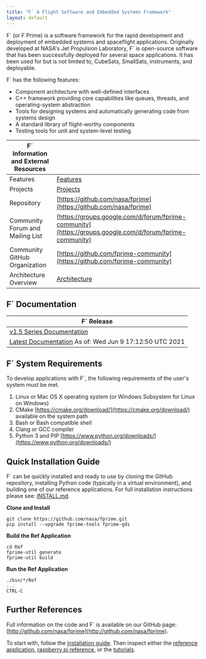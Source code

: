 ```yaml
---
title: "F´ A Flight Software and Embedded Systems Framework"
layout: default
---
```


F´ (or F Prime) is a software framework for the rapid development and deployment of embedded systems and spaceflight applications.
Originally developed at NASA's Jet Propulsion Laboratory, F´ is open-source software that has been successfully deployed
for several space applications. It has been used for but is not limited to, CubeSats, SmallSats, instruments, and
deployable.

F´ has the following features:

- Component architecture with well-defined interfaces
- C++ framework providing core capabilities like queues, threads, and operating-system abstraction
- Tools for designing systems and automatically generating code from systems design
- A standard library of flight-worthy components
- Testing tools for unit and system-level testing

| F´ Information and External Resources |                                                                                                          |
| ------------------------------------- | -------------------------------------------------------------------------------------------------------- |
| Features                              | [Features](./features.md)                                                                                |
| Projects                              | [Projects](./projects.md)                                                                                |
| Repository                            | [https://github.com/nasa/fprime](https://github.com/nasa/fprime)                                         |
| Community Forum and Mailing List      | [https://groups.google.com/d/forum/fprime-community](https://groups.google.com/d/forum/fprime-community) |
| Community GitHub Organization         | [https://github.com/fprime-community](https://github.com/fprime-community)                               |
| Architecture Overview                 | [Architecture](./Architecture/FPrimeArchitectureShort.pdf)                                               |

## F´ Documentation

| F´ Release                          |
|-------------------------------------|
| [v1.5 Series Documentation](https://nasa.github.io/fprime/v1.5) |
| [Latest Documentation](./latest.md) As of: Wed Jun  9 17:12:50 UTC 2021 |

## F´ System Requirements

To develop applications with F´, the following requirements of the user's system must be met.

1. Linux or Mac OS X operating system (or Windows Subsystem for Linux on Windows)
2. CMake [https://cmake.org/download/](https://cmake.org/download/) available on the system path
3. Bash or Bash compatible shell
4. Clang or GCC compiler
5. Python 3 and PIP [https://www.python.org/downloads/](https://www.python.org/downloads/)

## Quick Installation Guide

F´ can be quickly installed and ready to use by cloning the GitHub repository, installing Python code (typically in a
virtual environment), and building one of our reference applications. For full installation instructions please see:
[INSTALL.md](./INSTALL.md).

**Clone and Install**

```
git clone https://github.com/nasa/fprime.git
pip install --upgrade fprime-tools fprime-gds
```

**Build the Ref Application**

```
cd Ref
fprime-util generate
fprime-util build
```

**Run the Ref Application**

```
./bin/*/Ref
...
CTRL-C
```

## Further References

Full information on the code and F´ is available on our GitHub page:
[http://github.com/nasa/fprime](http://github.com/nasa/fprime).

To start with, follow the [installation guide](./INSTALL.md). Then inspect
either the [reference application](https://github.com/nasa/fprime/blob/master/Ref/README.md),
[raspberry pi reference](https://github.com/nasa/fprime/blob/master/RPI/README.md), or the
[tutorials](Tutorials/README.md).
